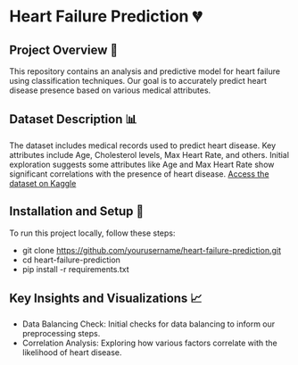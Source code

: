 # Heart Failure Prediction 💔

## Project Overview 🌟
This repository contains an analysis and predictive model for heart failure using classification techniques. Our goal is to accurately predict heart disease presence based on various medical attributes.

## Dataset Description 📊
The dataset includes medical records used to predict heart disease. Key attributes include Age, Cholesterol levels, Max Heart Rate, and others. Initial exploration suggests some attributes like Age and Max Heart Rate show significant correlations with the presence of heart disease.
[Access the dataset on Kaggle](https://www.kaggle.com/datasets/fedesoriano/heart-failure-prediction)

## Installation and Setup 🔧
To run this project locally, follow these steps:

* git clone https://github.com/yourusername/heart-failure-prediction.git
* cd heart-failure-prediction
* pip install -r requirements.txt

## Key Insights and Visualizations 📈
* Data Balancing Check: Initial checks for data balancing to inform our preprocessing steps.
* Correlation Analysis: Exploring how various factors correlate with the likelihood of heart disease.




